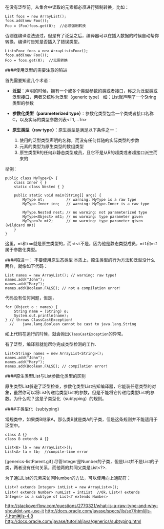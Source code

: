 在没有泛型前，从集合中读取的元素都必须进行强制转换，比如：

    List foos = new ArrayList();
    foos.add(new Foo());
    Foo = (Foo)foos.get(0);  //必须强制转换

否则连编译没法通过，但是有了泛型之后，编译器可以在插入数据的时候自动帮你转换，编译时告知是否插入了错误类型。  

    List<Foo> foos = new ArrayList<Foo>();
    foos.add(new Foo());
    Foo = foos.get(0);  //无需转换

####使用泛型的需要注意的陷进

首先需要知道几个术语：

+ **泛型**：声明的时候，拥有一个或多个类型参数的类或者接口，称之为泛型类或泛型接口，两者又统称为泛型（generic type） 如：List<String>就声明了一个String类型的参数 

+ **参数化类型（parameterized type）**：参数化类型包含一个类或者接口名称C，以及实际的类型参数列表<T1,...Tn>

+ **原生类型（raw type）**：原生类型是满足以下条件之一：   
    1. 使用的泛型类型声明的名称，而没有任何伴随的实际类型的参数  
    2. 元素的类型为原生类型的数组类型  
    3. 原生类型R的任何非静态类型成员，且它不是从R的超类或者超接口派生而来的  

举例：  

    public class MyType<E> {
        class Inner { }
        static class Nested { }
    
        public static void main(String[] args) {
            MyType mt;          // warning: MyType is a raw type
            MyType.Inner inn;   // warning: MyType.Inner is a raw type
    
            MyType.Nested nest; // no warning: not parameterized type
            MyType<Object> mt1; // no warning: type parameter given
            MyType<?> mt2;      // no warning: type parameter given (wildcard OK!)
        }
    }
这里，`mt`和`inn`就是原生类型的，而`ntst`不是，因为他是静态类型成员，`mt1`和`mt2`属于参数化类型。  

####陷进一：  不要使用原生态类型
本质上，原生类型的行为方法和泛型没什么两样，就像如下代码：  

    List names = new ArrayList(); // warning: raw type!
    names.add("John");
    names.add("Mary");
    names.add(Boolean.FALSE); // not a compilation error!

代码没有任何问题，但是，  

    for (Object o : names) {
        String name = (String) o;
        System.out.println(name);
    } // throws ClassCastException!
      //    java.lang.Boolean cannot be cast to java.lang.String


如上代码在运行的时候，就会抛出`ClassCastException`的异常。  

有了泛型，编译器就能帮你完成类型检测的工作.

    List<String> names = new ArrayList<String>();
    names.add("John");
    names.add("Mary");
    names.add(Boolean.FALSE); // compilation error!

####原生类型List与List<Object>参数化类型的区别  

原生类型List躲避了泛型检查，参数化类型List<Object>告知编译器，它能装任意类型的对象，虽然你可以将List<String>传递给类型List的参数，但是不能将它传递给类型List<Object>的参数。为什么呢？这是子类型化（subtyping）的规则。

####子类型化（subtyping）

常规类中，如果类B继承A，那么类B就是类A的子类，但是这条规则并不能适用于泛型中。

    class A {}
    class B extends A {}

    List<B> lb = new ArrayList<>();
    List<A> la = lb;  //compile-time error
[generics-listParent.gif]
尽管Integer是Number的子类，但是List<Integer>并不是List<Number>的子类，两者没有任何关系，而他两的共同父类是List<?>.  

为了通过List<Integer>的元素来访问Number的方法，可以使用向上通配符：  
    
    List<? extends Integer> intList = new ArrayList<>();
    List<? extends Number> numList = intList  //Ok，List<? extends Integer> is a subtype of List<? extends Number>



http://stackoverflow.com/questions/2770321/what-is-a-raw-type-and-why-shouldnt-we-use-it
http://docs.oracle.com/javase/specs/jls/se7/html/jls-4.html#jls-4.8
http://docs.oracle.com/javase/tutorial/java/generics/subtyping.html

